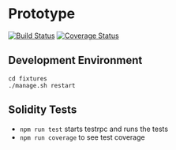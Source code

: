 # Prototype

[![Build Status](https://travis-ci.org/in0rdr/prototype.svg?branch=master)](https://travis-ci.org/in0rdr/prototype) [![Coverage Status](https://coveralls.io/repos/github/in0rdr/prototype/badge.svg?branch=master)](https://coveralls.io/github/in0rdr/prototype?branch=master)

## Development Environment

```
cd fixtures
./manage.sh restart
```

## Solidity Tests
- `npm run test` starts testrpc and runs the tests
- `npm run coverage` to see test coverage
